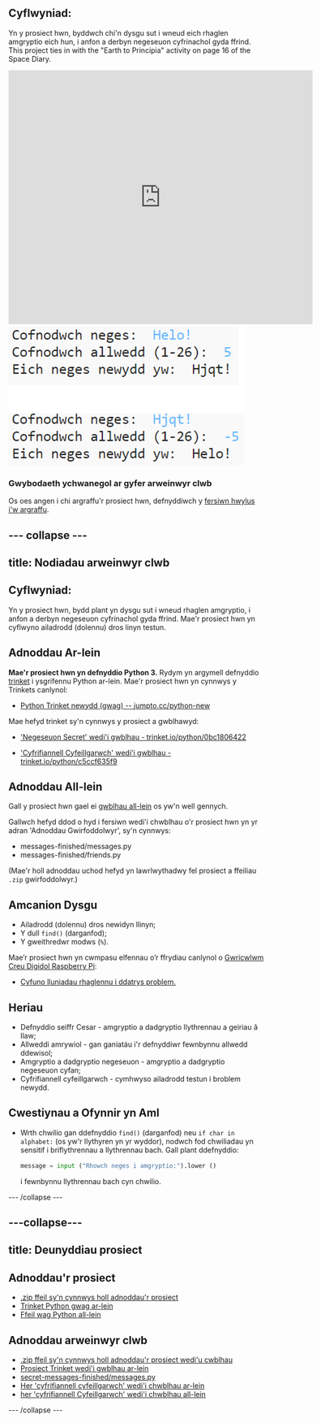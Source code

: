 ## Cyflwyniad:

Yn y prosiect hwn, byddwch chi'n dysgu sut i wneud eich rhaglen amgryptio eich hun, i anfon a derbyn negeseuon cyfrinachol gyda ffrind. This project ties in with the "Earth to Principia" activity on page 16 of the Space Diary.

<div class="trinket">
  <iframe src="https://trinket.io/embed/python/0bc1806422?outputOnly=true&start=result" width="600" height="500" frameborder="0" marginwidth="0" marginheight="0" allowfullscreen>
  </iframe>
  <img src="images/messages-finished.png">
</div>

### Gwybodaeth ychwanegol ar gyfer arweinwyr clwb

Os oes angen i chi argraffu'r prosiect hwn, defnyddiwch y [fersiwn hwylus i'w argraffu](https://projects.raspberrypi.org/cy-GB/projects/secret-messages/print).

--- collapse ---
---
title: Nodiadau arweinwyr clwb
---
## Cyflwyniad:

Yn y prosiect hwn, bydd plant yn dysgu sut i wneud rhaglen amgryptio, i anfon a derbyn negeseuon cyfrinachol gyda ffrind. Mae'r prosiect hwn yn cyflwyno ailadrodd (dolennu) dros linyn testun.

## Adnoddau Ar-lein

**Mae'r prosiect hwn yn defnyddio Python 3.** Rydym yn argymell defnyddio [trinket](https://trinket.io/) i ysgrifennu Python ar-lein. Mae'r prosiect hwn yn cynnwys y Trinkets canlynol:

* [Python Trinket newydd (gwag) -- jumpto.cc/python-new](http://jumpto.cc/python-new)

Mae hefyd trinket sy'n cynnwys y prosiect a gwblhawyd:

* ['Negeseuon Secret' wedi'i gwblhau - trinket.io/python/0bc1806422](https://trinket.io/python/0bc1806422)

* ['Cyfrifiannell Cyfeillgarwch' wedi'i gwblhau - trinket.io/python/c5ccf635f9](https://trinket.io/python/c5ccf635f9)

## Adnoddau All-lein

Gall y prosiect hwn gael ei [gwblhau all-lein](https://www.codeclubprojects.org/en-GB/resources/python-working-offline/) os yw'n well gennych.

Gallwch hefyd ddod o hyd i fersiwn wedi'i chwblhau o'r prosiect hwn yn yr adran 'Adnoddau Gwirfoddolwyr', sy'n cynnwys:

* messages-finished/messages.py
* messages-finished/friends.py

(Mae'r holl adnoddau uchod hefyd yn lawrlwythadwy fel prosiect a ffeiliau `.zip` gwirfoddolwyr.)

## Amcanion Dysgu

* Ailadrodd (dolennu) dros newidyn llinyn;
* Y dull `find()` (darganfod);
* Y gweithredwr modws (`%`).

Mae’r prosiect hwn yn cwmpasu elfennau o’r ffrydiau canlynol o [Gwricwlwm Creu Digidol Raspberry Pi](http://rpf.io/curriculum):

* [Cyfuno lluniadau rhaglennu i ddatrys problem.](https://www.raspberrypi.org/curriculum/programming/builder)

## Heriau

* Defnyddio seiffr Cesar - amgryptio a dadgryptio llythrennau a geiriau â llaw;
* Allweddi amrywiol - gan ganiatáu i'r defnyddiwr fewnbynnu allwedd ddewisol;
* Amgryptio a dadgryptio negeseuon - amgryptio a dadgryptio negeseuon cyfan;
* Cyfrifiannell cyfeillgarwch - cymhwyso ailadrodd testun i broblem newydd.

## Cwestiynau a Ofynnir yn Aml

* Wrth chwilio gan ddefnyddio `find()` (darganfod) neu `if char in alphabet:` (os yw'r llythyren yn yr wyddor), nodwch fod chwiliadau yn sensitif i briflythrennau a llythrennau bach. Gall plant ddefnyddio:
    
    ```python
    message = input ("Rhowch neges i amgryptio:").lower ()
    ```
    
    i fewnbynnu llythrennau bach cyn chwilio.

--- /collapse ---

---collapse---
---
title: Deunyddiau prosiect
---
## Adnoddau'r prosiect

* [.zip ffeil sy'n cynnwys holl adnoddau'r prosiect](resources/secret-messages-project-resources.zip)
* [Trinket Python gwag ar-lein](http://jumpto.cc/python-new)
* [Ffeil wag Python all-lein](resources/new-new.py)

## Adnoddau arweinwyr clwb

* [.zip ffeil sy'n cynnwys holl adnoddau'r prosiect wedi'u cwblhau](resources/secret-messages-volunteer-resources.zip)
* [Prosiect Trinket wedi'i gwblhau ar-lein](https://trinket.io/python/0bc1806422)
* [secret-messages-finished/messages.py](resources/secret-messages-finished-messages.py)
* [Her 'cyfrifiannell cyfeillgarwch' wedi'i chwblhau ar-lein](https://trinket.io/python/c5ccf635f9)
* [her 'cyfrifiannell Cyfeillgarwch' wedi'i chwblhau all-lein](resources/friendship-calculator-finished-friends.py)

--- /collapse ---